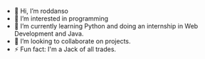 - 👋 Hi, I’m roddanso
- 👀 I’m interested in programming 
- 🌱 I’m currently learning Python and doing an internship in Web Development and Java.
- 💞️ I’m looking to collaborate on projects.
- ⚡ Fun fact: I'm a Jack of all trades.

<!---
1CodeADay/1CodeADay is a ✨ special ✨ repository because its `README.md` (this file) appears on your GitHub profile.
You can click the Preview link to take a look at your changes.
--->
